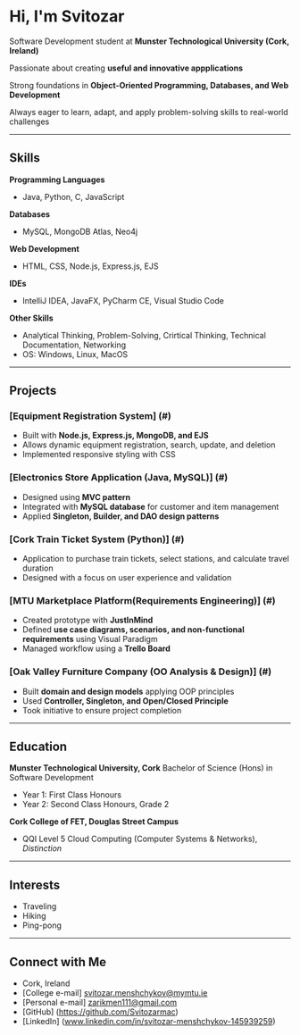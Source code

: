 # Hi, I'm Svitozar

Software Development student at **Munster Technological University (Cork, Ireland)**  

Passionate about creating **useful and innovative appplications**  

Strong foundations in **Object-Oriented Programming, Databases, and Web Development**  

Always eager to learn, adapt, and apply problem-solving skills to real-world challenges  


---

## Skills

**Programming Languages**
- Java, Python, C, JavaScript

**Databases**
- MySQL, MongoDB Atlas, Neo4j

**Web Development**
- HTML, CSS, Node.js, Express.js, EJS

**IDEs**
- IntelliJ IDEA, JavaFX, PyCharm CE, Visual Studio Code

**Other Skills**
- Analytical Thinking, Problem-Solving, Crirtical Thinking, Technical Documentation, Networking
- OS: Windows, Linux, MacOS

---

## Projects

### [Equipment Registration System] (#)
- Built with **Node.js, Express.js, MongoDB, and EJS**
- Allows dynamic equipment registration, search, update, and deletion
- Implemented responsive styling with CSS

###  [Electronics Store Application (Java, MySQL)] (#)
- Designed using **MVC pattern**
- Integrated with **MySQL database** for customer and item management
- Applied **Singleton, Builder, and DAO design patterns**
 
### [Cork Train Ticket System (Python)] (#)
- Application to purchase train tickets, select stations, and calculate travel duration
- Designed with a focus on user experience and validation

### [MTU Marketplace Platform(Requirements Engineering)] (#)
- Created prototype with **JustInMind**
- Defined **use case diagrams, scenarios, and non-functional requirements** using Visual Paradigm
- Managed workflow using a **Trello Board**

### [Oak Valley Furniture Company (OO Analysis & Design)] (#)
- Built **domain and design models** applying OOP principles
- Used **Controller, Singleton, and Open/Closed Principle**
- Took initiative to ensure project completion

---

## Education

**Munster Technological University, Cork**
Bachelor of Science (Hons) in Software Development
- Year 1: First Class Honours
- Year 2: Second Class Honours, Grade 2

**Cork College of FET, Douglas Street Campus**
- QQI Level 5 Cloud Computing (Computer Systems & Networks), *Distinction*

---

## Interests

- Traveling
- Hiking
- Ping-pong

---


## Connect with Me

- Cork, Ireland
- [College e-mail] svitozar.menshchykov@mymtu.ie
- [Personal e-mail] zarikmen111@gmail.com
- [GitHub] (https://github.com/Svitozarmac)
- [LinkedIn] (www.linkedin.com/in/svitozar-menshchykov-145939259)
